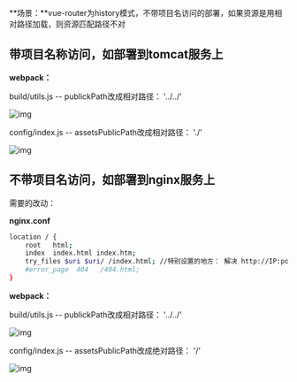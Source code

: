 **场景：**vue-router为history模式，不带项目名访问的部署，如果资源是用相对路径加载，则资源匹配路径不对

 

## 带项目名称访问，如部署到tomcat服务上

**webpack：** 

build/utils.js -- publickPath改成相对路径： '../../'

![img](https://img2018.cnblogs.com/blog/615569/201901/615569-20190123162948043-2003682655.png)

config/index.js -- assetsPublicPath改成相对路径： './'

![img](https://img2018.cnblogs.com/blog/615569/201901/615569-20190123163036035-2141136140.png)

 

## 不带项目名访问，如部署到nginx服务上

需要的改动：

**nginx.conf**

```bash
location / {
    root   html;
    index  index.html index.htm;
    try_files $uri $uri/ /index.html; //特别设置的地方： 解决 http://IP:port/xxx/xxx 出现404的问题
    #error_page  404   /404.html;
}
```

**webpack：**

build/utils.js -- publickPath改成相对路径： '../../'

![img](https://img2018.cnblogs.com/blog/615569/201901/615569-20190123162948043-2003682655.png)

config/index.js -- assetsPublicPath改成绝对路径： '/'

![img](https://img2018.cnblogs.com/blog/615569/201901/615569-20190123162812479-797886990.png)